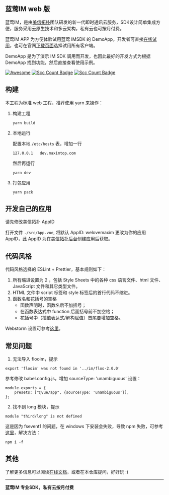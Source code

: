 ## 蓝莺IM web 版

蓝莺IM，是由[美信拓扑](https://www.maximtop.com/)团队研发的新一代即时通讯云服务，SDK设计简单集成方便，服务采用云原生技术和多云架构，私有云也可按月付费。

蓝莺IM APP 为方便体验试用蓝莺 IMSDK 的 DemoApp。开发者可直接[在线试用](https://chat.maximtop.com)，也可在官网[下载页面](https://www.maximtop.com/downloads/)选择试用所有客户端。

DemoApp 是为了演示 IM SDK 调用而开发，也因此最好的开发方式为根据 DemoApp 找到功能，然后直接查看使用示例。

[![Awesome](https://awesome.re/badge.svg)](https://awesome.re) [![Scc Count Badge](https://sloc.xyz/github/maxim-top/lanying-im-web/?category=total&avg-wage=1)](https://github.com/maxim-top/lanying-im-web/) [![Scc Count Badge](https://sloc.xyz/github/maxim-top/lanying-im-web/?category=code&avg-wage=1)](https://github.com/maxim-top/lanying-im-web/)

## 构建

本工程为标准 web 工程，推荐使用 yarn 来操作：

1. 构建工程
   ```
   yarn build
   ```
2. 本地运行

   配置本地 `/etc/hosts` 表，增加一行

   ```
   127.0.0.1   dev.maximtop.com
   ```

   然后再运行

   ```
   yarn dev
   ```

3. 打包应用
   ```
   yarn pack
   ```

## 开发自己的应用

请先修改美信拓扑 AppID

打开文件 `./src/App.vue`, 将默认 AppID: welovemaxim 更改为你的应用 AppID，此 AppID 为在[美信拓扑后台](https://console.maximtop.com/)创建应用后获取。

## 代码风格

代码风格选择的 ESLint + Prettier，基本规则如下：

1. 所有缩进设置为 2 ，包括 Style Sheets 中的各种 css 语言文件、html 文件、JavaScript 文件和其它类型文件。
2. HTML 文件中 script 标签和 style 标签后的首行代码不缩进。
3. 函数名和花括号的空格
   - 函数声明时，函数名后不加括号；
   - 在函数表达式中 function 后面括号前不加空格；
   - 花括号中（插值表达式/解构赋值）首尾要增加空格。

Webstorm 设置可参考[这里](https://www.wenyuanblog.com/blogs/webstorm-eslint-prettier-reformat-code.html)。

## 常见问题

1. 无法导入 flooim，提示

```
export 'flooim' was not found in '../im/floo-2.0.0'
```

参考修改 babel.config.js，增加 sourceType: 'unambiguous' 设置：

```
module.exports = {
    presets: ["@vue/app", {sourceType: 'unambiguous'}],
};
```

2. 找不到 long 模块，提示
```
module "third/long" is not defined
```

这是因为 fsevent1 的问题，在 windows 下安装会失败，导致 npm 失败，可参考[这里](https://github.com/angular/angular/issues/13935)，解决方法：

```
npm i -f
```


## 其他

了解更多信息可以阅读[在线文档](https://www.maximtop.com/docs/)，或者在本仓库提问，好好玩 :)

-- --
**蓝莺IM 专业SDK，私有云按月付费**
